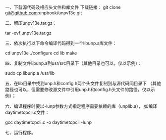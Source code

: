   一、下载源代码及相应头文件和库文件
  下载链接： git clone git@github.com:unpbook/unpv13e.git
 
  二、解压unpv13e.tar.gz：
 
  tar -xvf unpv13e.tar.gz
 
  三、依次执行以下命令编译代码得到一个libunp.a库文件：
 
  cd unpv13e
  ./configure
  cd lib
  make
 
  四、复制文件libunp.a到usr/src目录下（其他目录也可以，仅以示例）：
 
  sudo cp libunp.a /usr/lib
 
  五、在lib目录中找到unp.h和config.h两个头文件复制到与源代码同目录下
  （其他路径也可以，但需要修改源文件中引用unp.h和config.h头文件的路径，仅以示例）；
 
  六、编译程序时要以-lunp参数方式指定程序需要依赖的库（unplib.a），
  如编译daytimetcpcli.c文件：
 
 gcc daytimetcpcli.c -o daytimetcpcli -lunp
 
  七、运行程序。